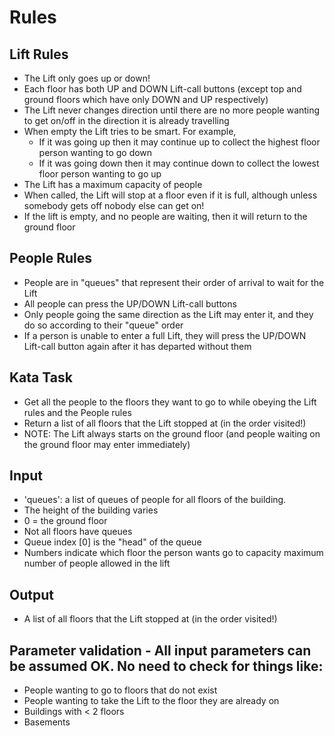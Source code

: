 # Rules
## Lift Rules
- The Lift only goes up or down!
- Each floor has both UP and DOWN Lift-call buttons (except top and ground floors which have only DOWN and UP respectively)
- The Lift never changes direction until there are no more people wanting to get on/off in the direction it is already travelling
- When empty the Lift tries to be smart. For example,
  - If it was going up then it may continue up to collect the highest floor person wanting to go down
  - If it was going down then it may continue down to collect the lowest floor person wanting to go up
- The Lift has a maximum capacity of people
- When called, the Lift will stop at a floor even if it is full, although unless somebody gets off nobody else can get on!
- If the lift is empty, and no people are waiting, then it will return to the ground floor

## People Rules
- People are in "queues" that represent their order of arrival to wait for the Lift
- All people can press the UP/DOWN Lift-call buttons
- Only people going the same direction as the Lift may enter it, and they do so according to their "queue" order
- If a person is unable to enter a full Lift, they will press the UP/DOWN Lift-call button again after it has departed without them

## Kata Task
- Get all the people to the floors they want to go to while obeying the Lift rules and the People rules
- Return a list of all floors that the Lift stopped at (in the order visited!)
- NOTE: The Lift always starts on the ground floor (and people waiting on the ground floor may enter immediately)

## Input
- 'queues': a list of queues of people for all floors of the building.
- The height of the building varies
- 0 = the ground floor
- Not all floors have queues
- Queue index [0] is the "head" of the queue
- Numbers indicate which floor the person wants go to
capacity maximum number of people allowed in the lift

## Output
- A list of all floors that the Lift stopped at (in the order visited!)

## Parameter validation - All input parameters can be assumed OK. No need to check for things like:
- People wanting to go to floors that do not exist
- People wanting to take the Lift to the floor they are already on
- Buildings with < 2 floors
- Basements
